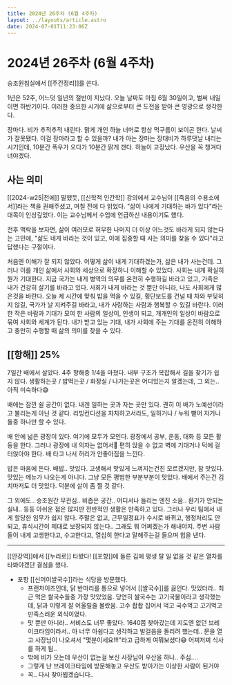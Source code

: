 ```yaml
---
title: 2024년 26주차 (6월 4주차)
layout: ../layouts/article.astro
date: 2024-07-01T11:23:06Z
---
```


# 2024년 26주차 (6월 4주차)

승조원침실에서 [[주간정리]]를 쓴다.

1년은 52주, 어느덧 일년의 절반이 지났다. 오늘 날짜도 마침 6월 30일이고, 벌써 내일이면 하반기이다. 이러한 중요한 시기에 삶으로부터 큰 도전을 받아 큰 영광으로 생각한다.

장마다. 비가 추적추적 내린다. 맑게 개인 하늘 너머로 항상 먹구름이 보이곤 한다. 날씨가 잘못됐다. 이걸 장마라고 할 수 있을까? 내가 아는 장마는 장대비가 하루댓날 내리는 시기인데, 10분간 폭우가 오다가 10분간 맑게 갠다. 하늘이 고장났다. 우산을 꼭 챙겨다녀야겠다.

## 사는 의미

[[2024-w25|전에]] 말했듯, [[신학적 인간학]] 강의에서 교수님이 [[죽음의 수용소에서]]라는 책을 권해주셨고, 며칠 전에 다 읽었다. "삶이 나에게 기대하는 바가 있다"라는 대목이 인상깊었다. 이는 교수님께서 수업에 언급하신 내용이기도 했다.

전후 맥락을 보자면, 삶이 여러모로 허무한 나머지 더 이상 어느것도 바라게 되지 않는다는 고민에, "삶도 네게 바라는 것이 있고, 이에 집중할 때 사는 의미를 찾을 수 있다"라고 답했다는 구절이다.

처음엔 이해가 잘 되지 않았다. 어떻게 삶이 내게 기대하겠는가, 삶은 내가 사는건데. 그러나 이를 개인 삶에서 사회와 세상으로 확장하니 이해할 수 있었다. 사회는 내게 확실히 뭔가 기대한다. 지금 국가는 내게 병역의 의무를 온전히 수행하길 바라고 있고, 가족은 내가 건강히 살기를 바라고 있다. 사회가 내게 바라는 것 뿐만 아니라, 나도 사회에게 많은것을 바란다. 오늘 제 시간에 맞춰 밥을 먹을 수 있길, 횡단보도를 건널 때 차와 부딪히지 않길, 국가가 날 지켜주길 바라고, 내가 사랑하는 사람과 행복할 수 있길 바란다. 이러한 작은 바람과 기대가 모여 한 사람의 일상이, 인생이 되고, 개개인의 일상이 바람으로 묶여 사회와 세계가 된다. 내가 받고 있는 기대, 내가 사회에 주는 기대를 온전히 이해하고 충만히 수행할 때 삶의 의미를 찾을 수 있다.

## [[항해]] 25%

7일간 배에서 살았다. 4주 항해중 1/4을 마쳤다. 내부 구조가 복잡해서 길을 찾기가 쉽지 않다. 생활하는곳 / 밥먹는곳 / 화장실 / 나가는곳은 어디있는지 알겠는데, 그 외는.. 아직 미숙하다😅

배에는 잠깐 쉴 공간이 없다. 내겐 일하는 곳과 자는 곳만 있다. 괜히 이 배가 노예선이라고 불리는게 아닌 것 같다. 리빙컨디션을 차치하고서라도, 일하거나 / 누워 뻗어 자거나 둘중 하나만 할 수 있다.

배 안에 넓은 광장이 있다. 여기에 모두가 모인다. 광장에서 공부, 운동, 대화 등 모든 활동을 한다. 그러나 광장에 내 의자는 없어서🤯 편히 앉을 수 없고 벽에 기대거나 턱에 걸터앉아야 한다. 배 타고 나서 허리가 안좋아짐을 느낀다.

밥은 마음에 든다. 배밥.. 맛있다. 고생해서 맛있게 느껴지는건진 모르겠지만, 참 맛있다. 맛있는 메뉴가 나오는게 아니다. 그냥 모든 평범한 부분부분이 맛있다. 배에서 주는건 김치마저도 더 맛있다. 덕분에 살이 좀 찔 것 같다.

그 외에도.. 승조원간 무관심.. 비좁은 공간.. 어디서나 들리는 엔진 소음.. 환기가 안되는 실내.. 등등 아쉬운 점은 많지만 전반적인 생활은 만족하고 있다.
그러나 우리 팀에서 내게 할당한 임무가 쉽지 않다. 주말은 없고, 근무일정표가 수시로 바뀌고, 행정처리도 안되고, 휴식시간이 제대로 보장되지 않는다.. 그래도 뭐 어쩌겠는가 해내야지. 주변 사람들이 내게 고생한다고, 수고한다고, 열심히 한다고 말해주는걸 들으며 힘을 낸다.

---

[[안강역]]에서 [[누리로]] 타봤다! [[포항]]에 들른 김에 평생 탈 일 없을 것 같은 열차를 타봐야겠단 결심을 했다.

- 포항 [[신머이쌀국수]]라는 식당을 방문했다.
  - 프랜차이즈인데, 닭 반마리를 통으로 넣어서 [[쌀국수]]를 끓인다. 맛있더라.. 최근 먹은 쌀국수들중 가장 맛있었음. 당연히 쌀국수는 고기국물이라고 생각했는데, 닭과 이렇게 잘 어울릴줄 몰랐음. 고수 촵촵 집어서 먹고 국수먹고 고기먹고 만족스러운 외식이였다.
  - 맛 뿐만 아니라.. 서비스도 너무 좋았다. 1640쯤 찾아갔는데 지도엔 없던 브레이크타임이라서.. 아 너무 아쉽다고 생각하고 발걸음을 돌리려 했는데.. 문을 열고 사장님이 나오셔서 "몇분이세요!!!"라고 급하게 여쭤보셨다😅 어찌저찌 식사를 하게 됨..
  - 밖에 비가 오는데 우산이 없는걸 보신 사장님이 우산을 하나.. 주심....
  - 그렇게 난 브레이크타임에 방문해놓고 우산도 받아가는 이상한 사람이 된거야
  - 꼭.. 다시 찾아뵙겠습니다..